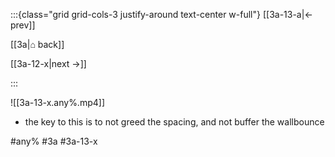 :::{class="grid grid-cols-3 justify-around text-center w-full"}
[[3a-13-a|← prev]]

[[3a|⌂ back]]

[[3a-12-x|next →]]

:::

![[3a-13-x.any%.mp4]]

* the key to this is to not greed the spacing, and not buffer the wallbounce

#any% #3a #3a-13-x

